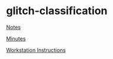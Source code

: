 # glitch-classification

[Notes](https://docs.google.com/document/d/1Tlkc9D9LAwV7D24hVJUJckHMsS7PByqwzp396MMIdLY/edit)

[Minutes](https://github.com/nikita-0209/glitch-classification/projects/1)

[Workstation Instructions](https://github.com/nikita-0209/glitch-classification/projects/2)
